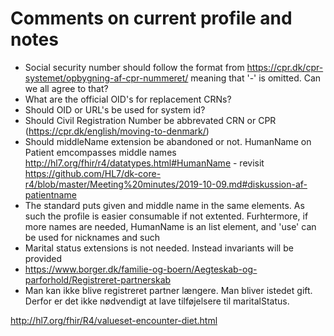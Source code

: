 # Comments on current profile and notes
* Social security number should follow the format from https://cpr.dk/cpr-systemet/opbygning-af-cpr-nummeret/ meaning that '-' is omitted. Can we all agree to that?
* What are the official OID's for replacement CRNs?
* Should OID or URL's be used for system id?
* Should Civil Registration Number be abbrevated CRN or CPR (https://cpr.dk/english/moving-to-denmark/)
* Should middleName extension be abandoned or not. HumanName on Patient emcompasses middle names http://hl7.org/fhir/r4/datatypes.html#HumanName - revisit https://github.com/HL7/dk-core-r4/blob/master/Meeting%20minutes/2019-10-09.md#diskussion-af-patientname
 * The standard puts given and middle name in the same elements. As such the profile is easier consumable if not extented. Furhtermore, if more names are needed, HumanName is an list element, and 'use' can be used for nicknames and such
* Marital status extensions is not needed. Instead invariants will be provided
 * https://www.borger.dk/familie-og-boern/Aegteskab-og-parforhold/Registreret-partnerskab
 * Man kan ikke blive registreret partner længere. Man bliver istedet gift. Derfor er det ikke nødvendigt at lave tilføjelsere til maritalStatus.


http://hl7.org/fhir/R4/valueset-encounter-diet.html

